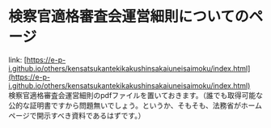 # 検察官適格審査会運営細則についてのページ
link: [https://e-p-i.github.io/others/kensatsukantekikakushinsakaiuneisaimoku/index.html](https://e-p-i.github.io/others/kensatsukantekikakushinsakaiuneisaimoku/index.html)  
検察官適格審査会運営細則のpdfファイルを置いておきます。（誰でも取得可能な公的な証明書ですから問題無いでしょう。というか、そもそも、法務省がホームページで開示すべき資料であるはずです。）
